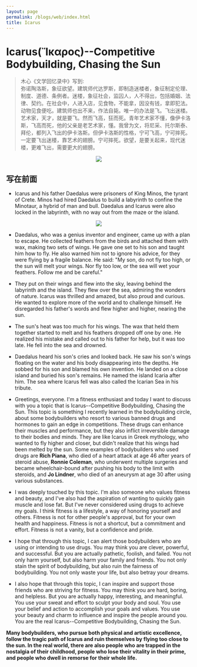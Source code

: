 ```yaml
---
layout: page
permalink: /blogs/web/index.html
title: Icarus
---
```


# Icarus(Ἴκαρος)--Competitive Bodybuilding, Chasing the Sun

> 木心《文学回忆录中》写到:  
> 弥诺陶洛斯，象征欲望。建筑师代达罗斯，即制造迷楼者，象征制定伦理、制度、道德、条例者。迷楼，象征社会，监囚人，人不得出，包括婚姻、法律、契约。在社会中，人进入店，见食物，不能拿，因没有钱，拿即犯法。动物见食便吃。建筑师也出不来，作法自毙。唯一的办法是飞。飞出迷楼。艺术家，天才，就是要飞。然而飞高，狂而死。青年艺术家不懂，像伊卡洛斯，飞高而死，他的父亲是老艺术家，懂。我曾为文，将尼采、托尔斯泰、拜伦，都列入飞出的伊卡洛斯。但伊卡洛斯的性格，宁可飞高，宁可摔死。一定要飞出迷楼，靠艺术的翅膀。宁可摔死。欲望，是要关起来，现代迷楼，更难飞出，需要更大的翅膀。

<center>
<img src = "http://apollohong.github.io/images/Icarus1.png">
</center>

## 写在前面

- Icarus and his father Daedalus were prisoners of King Minos, the tyrant of Crete. Minos had hired Daedalus to build a labyrinth to confine the Minotaur, a hybrid of man and bull. Daedalus and Icarus were also locked in the labyrinth, with no way out from the maze or the island.
<center>
<img src = "http://apollohong.github.io/images/icarus.png">
</center>

- Daedalus, who was a genius inventor and engineer, came up with a plan to escape. He collected feathers from the birds and attached them with wax, making two sets of wings. He gave one set to his son and taught him how to fly. He also warned him not to ignore his advice, for they were flying by a fragile balance. He said: "My son, do not fly too high, or the sun will melt your wings. Nor fly too low, or the sea will wet your feathers. Follow me and be careful."
- They put on their wings and flew into the sky, leaving behind the labyrinth and the island. They flew over the sea, admiring the wonders of nature. Icarus was thrilled and amazed, but also proud and curious. He wanted to explore more of the world and to challenge himself. He disregarded his father's words and flew higher and higher, nearing the sun.
- The sun's heat was too much for his wings. The wax that held them together started to melt and his feathers dropped off one by one. He realized his mistake and called out to his father for help, but it was too late. He fell into the sea and drowned.
- Daedalus heard his son's cries and looked back. He saw his son's wings floating on the water and his body disappearing into the depths. He sobbed for his son and blamed his own invention. He landed on a close island and buried his son's remains. He named the island Icaria after him. The sea where Icarus fell was also called the Icarian Sea in his tribute.




- Greetings, everyone. I'm a fitness enthusiast and today I want to discuss with you a topic that is Icarus--Competitive Bodybuilding, Chasing the Sun. This topic is something I recently learned in the bodybuilding circle, about some bodybuilders who resort to various banned drugs and hormones to gain an edge in competitions. These drugs can enhance their muscles and performance, but they also inflict irreversible damage to their bodies and minds. They are like Icarus in Greek mythology, who wanted to fly higher and closer, but didn't realize that his wings had been melted by the sun. Some examples of bodybuilders who used drugs are **Rich Piana**, who died of a heart attack at age 46 after years of steroid abuse, **Ronnie Coleman**, who underwent multiple surgeries and became wheelchair-bound after pushing his body to the limit with steroids, and **Jo Lindner**, who died of an aneurysm at age 30 after using various substances.
- I was deeply touched by this topic. I'm also someone who values fitness and beauty, and I've also had the aspiration of wanting to quickly gain muscle and lose fat. But I've never considered using drugs to achieve my goals. I think fitness is a lifestyle, a way of honoring yourself and others. Fitness is not for other people's approval, but for your own health and happiness. Fitness is not a shortcut, but a commitment and effort. Fitness is not a vanity, but a confidence and pride.
- I hope that through this topic, I can alert those bodybuilders who are using or intending to use drugs. You may think you are clever, powerful, and successful. But you are actually pathetic, foolish, and failed. You not only harm yourself, but also harm your family and friends. You not only stain the spirit of bodybuilding, but also ruin the fairness of bodybuilding. You not only waste your life, but also betray your dreams.
- I also hope that through this topic, I can inspire and support those friends who are striving for fitness. You may think you are hard, boring, and helpless. But you are actually happy, interesting, and meaningful. You use your sweat and effort to sculpt your body and soul. You use your belief and action to accomplish your goals and values. You use your beauty and charm to influence and inspire the people around you. You are the real Icarus--Competitive Bodybuilding, Chasing the Sun.

**Many bodybuilders, who pursue both physical and artistic excellence, follow the tragic path of Icarus and ruin themselves by flying too close to the sun. In the real world, there are also people who are trapped in the nostalgia of their childhood, people who lose their vitality in their prime, and people who dwell in remorse for their whole life.**

